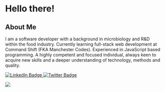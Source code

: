 # Hello there!

## About Me

I am a software developer with a background in microbiology and R&D within the food industry. Currently learning full-stack web development at Command Shift (FKA Manchester Codes). Experienced in JavaScript based programming. A highly competent
and focused individual, always keen to acquire new skills and a deeper understanding of technology, methods and
quality.

<div id="badges">
  <a href="https://www.linkedin.com/in/tarndeep-virdi/">
    <img src="https://img.shields.io/badge/LinkedIn-blue?style=for-the-badge&logo=linkedin&logoColor=white" alt="LinkedIn Badge"/>
  </a>
  <a href="https://twitter.com/tsv_stacks">
    <img src="https://img.shields.io/badge/Twitter-blue?style=for-the-badge&logo=twitter&logoColor=white" alt="Twitter Badge"/>
  </a>
</div>

<img src="https://komarev.com/ghpvc/?tsv-stacks&style=flat-square&color=blue" alt=""/>

![](https://komarev.com/ghpvc/?tsv-stacks&style=flat-square)
